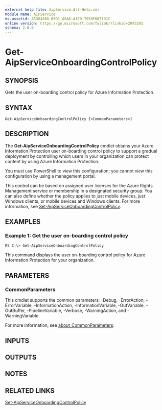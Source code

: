 ```yaml
---
external help file: AipService.dll-Help.xml
Module Name: AIPService
ms.assetid: A5384868-65D1-46A8-A1E0-7050F607131C
online version: https://go.microsoft.com/fwlink/?linkid=2045203
schema: 2.0.0
---
```


# Get-AipServiceOnboardingControlPolicy

## SYNOPSIS
Gets the user on-boarding control policy for Azure Information Protection.

## SYNTAX

```
Get-AipServiceOnboardingControlPolicy [<CommonParameters>]
```

## DESCRIPTION
The **Get-AipServiceOnboardingControlPolicy** cmdlet obtains your Azure Information Protection user on-boarding control policy to support a gradual deployment by controlling which users in your organization can protect content by using Azure Information Protection.

You must use PowerShell to view this configuration; you cannot view this configuration by using a management portal.

This control can be based on assigned user licenses for the Azure Rights Management service or membership in a designated security group. You can also define whether the policy applies to just mobile devices, just Windows clients, or mobile devices and Windows clients. For more information, see [Set-AipServiceOnboardingControlPolicy](./Set-AipServiceOnboardingControlPolicy.md).

## EXAMPLES

### Example 1: Get the user on-boarding control policy
```
PS C:\> Get-AipServiceOnboardingControlPolicy
```

This command displays the user on-boarding control policy for Azure Information Protection for your organization.

## PARAMETERS

### CommonParameters
This cmdlet supports the common parameters: -Debug, -ErrorAction, -ErrorVariable, -InformationAction, -InformationVariable, -OutVariable, -OutBuffer, -PipelineVariable, -Verbose, -WarningAction, and -WarningVariable. 

For more information, see [about_CommonParameters](/powershell/module/microsoft.powershell.core/about/about_commonparameters).

## INPUTS

## OUTPUTS

## NOTES

## RELATED LINKS

[Set-AipServiceOnboardingControlPolicy](./Set-AipServiceOnboardingControlPolicy.md)